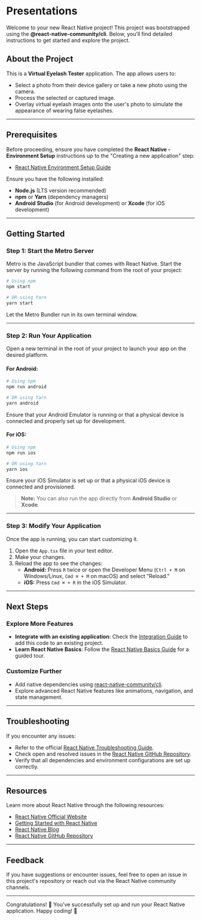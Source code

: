 # Presentations

Welcome to your new React Native project! This project was bootstrapped using the **@react-native-community/cli**. Below, you'll find detailed instructions to get started and explore the project.

## About the Project

This is a **Virtual Eyelash Tester** application. The app allows users to:
- Select a photo from their device gallery or take a new photo using the camera.
- Process the selected or captured image.
- Overlay virtual eyelash images onto the user's photo to simulate the appearance of wearing false eyelashes.

---

## Prerequisites

Before proceeding, ensure you have completed the **React Native - Environment Setup** instructions up to the "Creating a new application" step:
- [React Native Environment Setup Guide](https://reactnative.dev/docs/environment-setup)

Ensure you have the following installed:
- **Node.js** (LTS version recommended)
- **npm** or **Yarn** (dependency managers)
- **Android Studio** (for Android development) or **Xcode** (for iOS development)

---

## Getting Started

### Step 1: Start the Metro Server
Metro is the JavaScript bundler that comes with React Native. Start the server by running the following command from the root of your project:

```bash
# Using npm
npm start

# OR using Yarn
yarn start
```

Let the Metro Bundler run in its own terminal window.

---

### Step 2: Run Your Application
Open a new terminal in the root of your project to launch your app on the desired platform.

#### For Android:

```bash
# Using npm
npm run android

# OR using Yarn
yarn android
```

Ensure that your Android Emulator is running or that a physical device is connected and properly set up for development.

#### For iOS:

```bash
# Using npm
npm run ios

# OR using Yarn
yarn ios
```

Ensure your iOS Simulator is set up or that a physical iOS device is connected and provisioned.

> **Note:** You can also run the app directly from **Android Studio** or **Xcode**.

---

### Step 3: Modify Your Application
Once the app is running, you can start customizing it.

1. Open the `App.tsx` file in your text editor.
2. Make your changes.
3. Reload the app to see the changes:
   - **Android:** Press `R` twice or open the Developer Menu (`Ctrl + M` on Windows/Linux, `Cmd ⌘ + M` on macOS) and select "Reload."
   - **iOS:** Press `Cmd ⌘ + R` in the iOS Simulator.

---

## Next Steps

### Explore More Features

- **Integrate with an existing application**: Check the [Integration Guide](https://reactnative.dev/docs/integration-with-existing-apps) to add this code to an existing project.
- **Learn React Native Basics**: Follow the [React Native Basics Guide](https://reactnative.dev/docs/tutorial) for a guided tour.

### Customize Further
- Add native dependencies using [react-native-community/cli](https://github.com/react-native-community/cli).
- Explore advanced React Native features like animations, navigation, and state management.

---

## Troubleshooting

If you encounter any issues:
- Refer to the official [React Native Troubleshooting Guide](https://reactnative.dev/docs/troubleshooting).
- Check open and resolved issues in the [React Native GitHub Repository](https://github.com/facebook/react-native).
- Verify that all dependencies and environment configurations are set up correctly.

---

## Resources

Learn more about React Native through the following resources:

- [React Native Official Website](https://reactnative.dev)
- [Getting Started with React Native](https://reactnative.dev/docs/getting-started)
- [React Native Blog](https://reactnative.dev/blog)
- [React Native GitHub Repository](https://github.com/facebook/react-native)

---

## Feedback

If you have suggestions or encounter issues, feel free to open an issue in this project's repository or reach out via the React Native community channels.

---

Congratulations! 🎉 You've successfully set up and run your React Native application. Happy coding! 🚀
